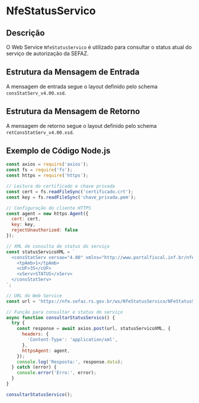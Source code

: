 
# NfeStatusServico

## Descrição
O Web Service `NfeStatusServico` é utilizado para consultar o status atual do serviço de autorização da SEFAZ.

## Estrutura da Mensagem de Entrada
A mensagem de entrada segue o layout definido pelo schema `consStatServ_v4.00.xsd`.

## Estrutura da Mensagem de Retorno
A mensagem de retorno segue o layout definido pelo schema `retConsStatServ_v4.00.xsd`.

## Exemplo de Código Node.js

```javascript
const axios = require('axios');
const fs = require('fs');
const https = require('https');

// Leitura do certificado e chave privada
const cert = fs.readFileSync('certificado.crt');
const key = fs.readFileSync('chave_privada.pem');

// Configuração do cliente HTTPS
const agent = new https.Agent({
  cert: cert,
  key: key,
  rejectUnauthorized: false
});

// XML de consulta de status do serviço
const statusServicoXML = `
  <consStatServ versao="4.00" xmlns="http://www.portalfiscal.inf.br/nfe">
    <tpAmb>1</tpAmb>
    <cUF>35</cUF>
    <xServ>STATUS</xServ>
  </consStatServ>
`;

// URL do Web Service
const url = 'https://nfe.sefaz.rs.gov.br/ws/NfeStatusServico/NFeStatusServico4.asmx';

// Função para consultar o status do serviço
async function consultarStatusServico() {
  try {
    const response = await axios.post(url, statusServicoXML, {
      headers: {
        'Content-Type': 'application/xml',
      },
      httpsAgent: agent,
    });
    console.log('Resposta:', response.data);
  } catch (error) {
    console.error('Erro:', error);
  }
}

consultarStatusServico();
